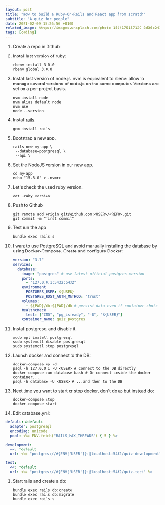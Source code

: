 ```yaml
---
layout: post
title: "How to build a Ruby-On-Rails and React app from scratch"
subtitle: "A quiz for people"
date: 2021-02-09 15:26:56 +0100
related_image: https://images.unsplash.com/photo-1594175157129-8d36c241217c?ixid=MXwxMjA3fDB8MHxzZWFyY2h8OXx8Y2F0JTIwY29tcHV0ZXJ8ZW58MHx8MHw%3D&ixlib=rb-1.2.1&auto=format&fit=crop&w=500&q=60
tags: [coding]
---
```


1. Create a repo in Github
1. Install last version of ruby:

   ```shell
   rbenv install 3.0.0
   rbenv global 3.0.0
   ```

1. Install last version of node.js:
   nvm is equivalent to rbenv: allow to manage several versions of node.js on the same computer. Versions are set on a per-project basis.

   ```shell
   nvm install node
   nvm alias default node
   nvm use
   node --version
   ```

1. Install [rails](https://guides.rubyonrails.org/getting_started.html)

   ```shell
   gem install rails
   ```

1. Bootstrap a new app.

   ```shell
   rails new my-app \
    --database=postgresql \
    --api \
   ```

1. Set the NodeJS version in our new app.

   ```shell
   cd my-app
   echo "15.8.0" > .nvmrc
   ```

1. Let's check the used ruby version.

   ```shell
   cat .ruby-version
   ```

1. Push to Github

   ```shell
   git remote add origin git@github.com:<USER>/<REPO>.git
   git commit -m "first commit"
   ```

1. Test run the app

   ```shell
   bundle exec rails s
   ```

1. I want to use PostgreSQL and avoid manually installing the database by using Docker-Compose.
   Create and configure Docker:

   ```yml
   version: "3.7"
   services:
     database:
       image: "postgres" # use latest official postgres version
       ports:
         - "127.0.0.1:5432:5432"
       environment:
         POSTGRES_USER: ${USER}
         POSTGRES_HOST_AUTH_METHOD: "trust"
       volumes:
         - ${PWD}/db:${PWD}/db # persist data even if container shuts downvolumes:
       healthcheck:
         test: ["CMD", "pg_isready", "-U", "${USER}"]
       container_name: quiz_postgres
   ```

1. Install postgresql and disable it.

   ```shell
   sudo apt install postgresql
   sudo systemctl disable postgresql
   sudo systemctl stop postgresql
   ```

1. Launch docker and connect to the DB:

   ```shell
   docker-compose up -d
   psql -h 127.0.0.1 -U <USER> # Connect to the DB directly
   docker-compose run database bash # Or connect inside the docker container...
   psql -h database -U <USER> # ...and then to the DB
   ```

1. Next time you want to start or stop docker, don't do `up` but instead do:

   ```shell
   docker-compose stop
   docker-compose start
   ```

1. Edit database.yml:

```yml
default: &default
  adapter: postgresql
  encoding: unicode
  pool: <%= ENV.fetch("RAILS_MAX_THREADS") { 5 } %>

development:
  <<: *default
  url: <%= "postgres://#{ENV['USER']}:@localhost:5432/quiz-development" %>

test:
  <<: *default
  url: <%= "postgres://#{ENV['USER']}:@localhost:5432/quiz-test" %>
```

1. Start rails and create a db:

   ```shell
   bundle exec rails db:create
   bundle exec rails db:migrate
   bundle exec rails s
   ```
